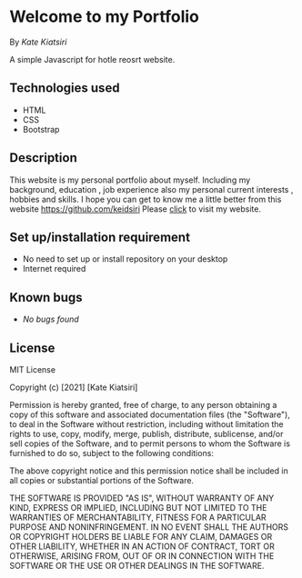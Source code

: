 # Welcome to my Portfolio

By _Kate Kiatsiri_

A simple Javascript for hotle reosrt website.

## Technologies used
  * HTML
  * CSS
  * Bootstrap

## Description
This website is my personal portfolio about myself. Including my background, education , job experience also my personal current interests , hobbies and skills. I hope you can get to know me a little better from this website https://github.com/keidsiri
Please <a href="https://github.com/keidsiri/Portfolio/blob/main/index.html">click</a> to visit my website.

## Set up/installation requirement
* No need to set up or install repository on your desktop 
* Internet required



## Known bugs
* _No bugs found_

## License
MIT License

Copyright (c) [2021] [Kate Kiatsiri]

Permission is hereby granted, free of charge, to any person obtaining a copy
of this software and associated documentation files (the "Software"), to deal
in the Software without restriction, including without limitation the rights
to use, copy, modify, merge, publish, distribute, sublicense, and/or sell
copies of the Software, and to permit persons to whom the Software is
furnished to do so, subject to the following conditions:

The above copyright notice and this permission notice shall be included in all
copies or substantial portions of the Software.

THE SOFTWARE IS PROVIDED "AS IS", WITHOUT WARRANTY OF ANY KIND, EXPRESS OR
IMPLIED, INCLUDING BUT NOT LIMITED TO THE WARRANTIES OF MERCHANTABILITY,
FITNESS FOR A PARTICULAR PURPOSE AND NONINFRINGEMENT. IN NO EVENT SHALL THE
AUTHORS OR COPYRIGHT HOLDERS BE LIABLE FOR ANY CLAIM, DAMAGES OR OTHER
LIABILITY, WHETHER IN AN ACTION OF CONTRACT, TORT OR OTHERWISE, ARISING FROM,
OUT OF OR IN CONNECTION WITH THE SOFTWARE OR THE USE OR OTHER DEALINGS IN THE
SOFTWARE.